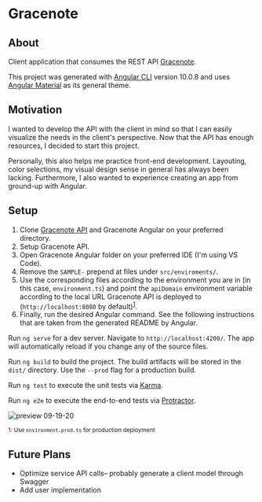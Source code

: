 # Gracenote

## About

Client application that consumes the REST API [Gracenote](https://github.com/jmgloria07/gracenote). 

This project was generated with [Angular CLI](https://github.com/angular/angular-cli) version 10.0.8 and uses [Angular Material](https://github.com/angular/material) as its general theme.

## Motivation

I wanted to develop the API with the client in mind so that I can easily visualize the needs in the client's perspective. Now that the API has enough resources, I decided to start this project.

Personally, this also helps me practice front-end development. Layouting, color selections, my visual design sense in general has always been lacking. Furthermore, I also wanted to experience creating an app from ground-up with Angular.

## Setup

1. Clone [Gracenote API](https://github.com/jmgloria07/gracenote) and Gracenote Angular on your preferred directory.
2. Setup Gracenote API.
3. Open Gracenote Angular folder on your preferred IDE (I'm using VS Code).
4. Remove the `SAMPLE-` prepend at files under `src/enviroments/`. 
5. Use the corresponding files according to the environment you are in (in this case, `environment.ts`) and point the `apiDomain` environment variable according to the local URL Gracenote API is deployed to (`http://localhost:8080` by default)<sup>[1](#myfootnote1)</sup>. 
6. Finally, run the desired Angular command. See the following instructions that are taken from the generated README by Angular.

Run `ng serve` for a dev server. Navigate to `http://localhost:4200/`. The app will automatically reload if you change any of the source files.

Run `ng build` to build the project. The build artifacts will be stored in the `dist/` directory. Use the `--prod` flag for a production build.

Run `ng test` to execute the unit tests via [Karma](https://karma-runner.github.io).

Run `ng e2e` to execute the end-to-end tests via [Protractor](http://www.protractortest.org/).

![preview 09-19-20](https://user-images.githubusercontent.com/3778912/96346436-6fcdd580-10ce-11eb-84d8-5b4519e3b517.PNG)

<sub><a name="myfootnote1">1</a>: Use `environment.prod.ts` for production deployment</sub>

## Future Plans
- Optimize service API calls– probably generate a client model through Swagger
- Add user implementation
